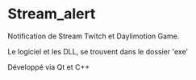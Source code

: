 # Stream_alert

Notification de Stream Twitch et Daylimotion Game.

Le logiciel et les DLL, se trouvent dans le dossier 'exe'


Développé via Qt et C++
